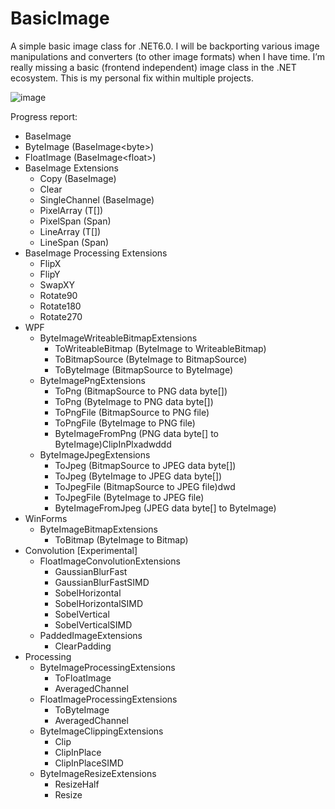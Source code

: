 # BasicImage
A simple basic image class for .NET6.0. I will be backporting various image manipulations and converters (to other image formats) when I have time. I’m really missing a basic (frontend independent) image class in the .NET ecosystem. This is my personal fix within multiple projects.

![image](https://user-images.githubusercontent.com/3484773/205339662-e9053a0f-e348-409a-a26d-2b21bdadaf91.png)

Progress report:
- BaseImage<T>
- ByteImage (BaseImage&lt;byte&gt;)
- FloatImage (BaseImage&lt;float&gt;)
- BaseImage Extensions
	- Copy (BaseImage<T>)
	- Clear
	- SingleChannel (BaseImage<T>)
	- PixelArray (T[])
	- PixelSpan (Span<T>)
	- LineArray (T[])
	- LineSpan (Span<T>)
- BaseImage Processing Extensions
	- FlipX
	- FlipY
	- SwapXY
	- Rotate90
	- Rotate180
	- Rotate270
- WPF
	- ByteImageWriteableBitmapExtensions
		- ToWriteableBitmap (ByteImage to WriteableBitmap)
		- ToBitmapSource (ByteImage to BitmapSource)
		- ToByteImage (BitmapSource to ByteImage)
	 - ByteImagePngExtensions
		- ToPng (BitmapSource to PNG data byte[])
		- ToPng (ByteImage to PNG data byte[])
		- ToPngFile (BitmapSource to PNG file)
		- ToPngFile (ByteImage to PNG file)
		- ByteImageFromPng (PNG data byte[] to ByteImage)ClipInPlxadwddd
	 - ByteImageJpegExtensions
		- ToJpeg (BitmapSource to JPEG data byte[])
		- ToJpeg (ByteImage to JPEG data byte[])
		- ToJpegFile (BitmapSource to JPEG file)dwd
		- ToJpegFile (ByteImage to JPEG file)
		- ByteImageFromJpeg (JPEG data byte[] to ByteImage)
- WinForms
	- ByteImageBitmapExtensions
		- ToBitmap (ByteImage to Bitmap)
- Convolution [Experimental]
	- FloatImageConvolutionExtensions
		- GaussianBlurFast
		- GaussianBlurFastSIMD
		- SobelHorizontal
		- SobelHorizontalSIMD
		- SobelVertical
		- SobelVerticalSIMD
	- PaddedImageExtensions
		- ClearPadding
- Processing
	- ByteImageProcessingExtensions
		- ToFloatImage
		- AveragedChannel
	- FloatImageProcessingExtensions
		- ToByteImage
		- AveragedChannel
	- ByteImageClippingExtensions
		- Clip
		- ClipInPlace
		- ClipInPlaceSIMD
	- ByteImageResizeExtensions
		- ResizeHalf
		- Resize
